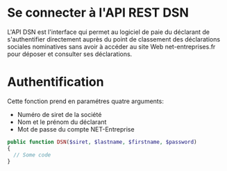 # Se connecter à l'API REST DSN

L'API DSN est l'interface qui permet au logiciel de paie du déclarant de s'authentifier directement auprès du point de classement des déclarations sociales nominatives sans avoir à accéder au site Web net-entreprises.fr pour déposer et consulter ses déclarations.

# Authentification

Cette fonction prend en paramétres quatre arguments: 
- Numéro de siret de la société
- Nom et le prénom du déclarant
- Mot de passe du compte NET-Entreprise

```php
public function DSN($siret, $lastname, $firstname, $password)
{
  // Some code
}
```
